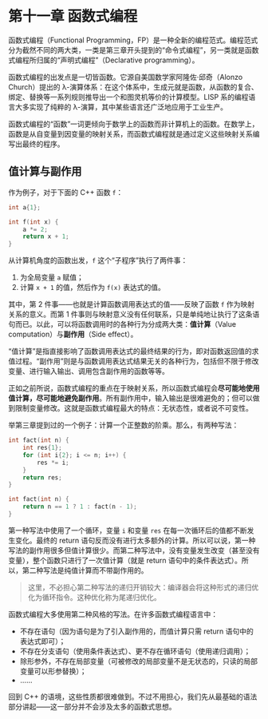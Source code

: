 # 第十一章 函数式编程

函数式编程（Functional Programming，FP）是一种全新的编程范式。编程范式分为截然不同的两大类，一类是第三章开头提到的“命令式编程”，另一类就是函数式编程所归属的“声明式编程”（Declarative programming）。

函数式编程的出发点是一切皆函数。它源自美国数学家阿隆佐·邱奇（Alonzo Church）提出的 λ-演算体系：在这个体系中，生成元就是函数，从函数的复合、绑定、替换等一系列规则推导出一个和图灵机等价的计算模型。LISP 系的编程语言大多实现了纯粹的 λ-演算，其中某些语言还广泛地应用于工业生产。

函数式编程的“函数”一词更倾向于数学上的函数而非计算机上的函数。在数学上，函数是从自变量到因变量的映射关系，而函数式编程就是通过定义这些映射关系编写出最终的程序。

## 值计算与副作用

作为例子，对于下面的 C++ 函数 `f`：
```cpp
int a{1};

int f(int x) {
    a *= 2;
    return x + 1;
}
```

从计算机角度的函数出发，`f` 这个“子程序”执行了两件事：
1. 为全局变量 `a` 赋值；
2. 计算 `x + 1` 的值，然后作为 `f(x)` 表达式的值。

其中，第 2 件事——也就是计算函数调用表达式的值——反映了函数 `f` 作为映射关系的意义。而第 1 件事则与映射意义没有任何联系，只是单纯地让执行了这条语句而已。以此，可以将函数调用时的各种行为分成两大类：**值计算**（Value computation）与**副作用**（Side effect）。

“值计算”是指直接影响了函数调用表达式的最终结果的行为，即对函数返回值的求值过程。“副作用”则是与函数调用表达式结果无关的各种行为，包括但不限于修改变量、进行输入输出、调用包含副作用的函数等等。

正如之前所说，函数式编程的重点在于映射关系，所以函数式编程会**尽可能地使用值计算，尽可能地避免副作用**。所有副作用中，输入输出是很难避免的；但可以做到限制变量修改。这就是函数式编程最大的特点：无状态性，或者说不可变性。

举第三章提到过的一个例子：计算一个正整数的阶乘。那么，有两种写法：

```cpp
int fact(int n) {
    int res{1};
    for (int i{2}; i <= n; i++) {
        res *= i;
    }
    return res;
}
```

```cpp
int fact(int n) {
    return n == 1 ? 1 : fact(n - 1);
}
```

第一种写法中使用了一个循环，变量 `i` 和变量 `res` 在每一次循环后的值都不断发生变化。最终的 return 语句反而没有进行太多额外的计算。所以可以说，第一种写法的副作用很多但值计算很少。而第二种写法中，没有变量发生改变（甚至没有变量），整个函数只进行了一次值计算（就是 return 语句中的条件表达式）。所以，第二种写法是纯值计算而不带副作用的。

> 这里，不必担心第二种写法的递归开销较大：编译器会将这种形式的递归优化为循环指令。这种优化称为尾递归优化。

函数式编程大多使用第二种风格的写法。在许多函数式编程语言中：
- 不存在语句（因为语句是为了引入副作用的，而值计算只需 return 语句中的表达式即可）；
- 不存在分支语句（使用条件表达式）、更不存在循环语句（使用递归调用）；
- 除形参外，不存在局部变量（可被修改的局部变量不是无状态的，只读的局部变量可以形参替换）；
- ……

回到 C++ 的语境，这些性质都很难做到。不过不用担心，我们先从最基础的语法部分讲起——这一部分并不会涉及太多的函数式思想。
